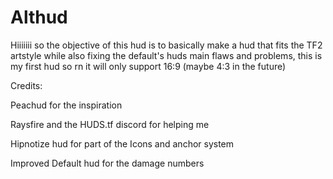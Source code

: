 # Althud

Hiiiiiii so the objective of this hud is to basically make a hud that fits the TF2 artstyle while also fixing the default's huds main flaws and problems, this is my first hud so rn it will only support 16:9 (maybe 4:3 in the future)



Credits:

Peachud for the inspiration

Raysfire and the HUDS.tf discord for helping me

Hipnotize hud for part of the Icons and anchor system

Improved Default hud for the damage numbers 

